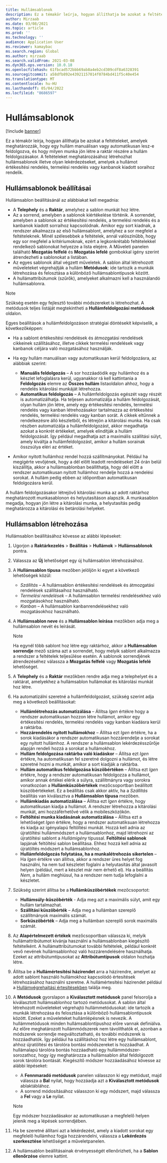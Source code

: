 ```yaml
---
title: Hullámsablonok
description: Ez a témakör leírja, hogyan állíthatja be azokat a feltételeket, amelyek meghatározzák, hogy egy hullám manuálisan vagy automatikusan lesz-e feldolgozva, és hogy milyen munka jön létre a raktár részére a hullám feldolgozásakor.
author: Mirzaab
ms.date: 03/08/2021
ms.topic: article
ms.prod: ''
ms.technology: ''
audience: Application User
ms.reviewer: kamaybac
ms.search.region: Global
ms.author: mirzaab
ms.search.validFrom: 2021-03-08
ms.dyn365.ops.version: 10.0.18
ms.openlocfilehash: 61fbcad572bbb69ab8a4eb2cd309cdf8a6328391
ms.sourcegitcommit: a58dfb892e43921157014f0784bd411f5c40e454
ms.translationtype: MT
ms.contentlocale: hu-HU
ms.lasthandoff: 05/04/2022
ms.locfileid: "8686597"
---
```

# <a name="wave-templates"></a>Hullámsablonok

[!include [banner](../includes/banner.md)]

Ez a témakör leírja, hogyan állíthatja be azokat a feltételeket, amelyek meghatározzák, hogy egy hullám manuálisan vagy automatikusan lesz-e feldolgozva, és hogy milyen munka jön létre a raktár részére a hullám feldolgozásakor. A feltételeket meghatározásához létrehozhat hullámsablonok illetve olyan lekérdezéseket, amelyek a hullámot értékesítési rendelés, termelési rendelés vagy kanbanok kiadott soraihoz rendelik.

## <a name="settings-for-wave-templates"></a>Hullámsablonok beállításai

Hullámsablon beállításánál az alábbiakat kell megadnia:

- A **Telephely** és a **Raktár**, amelyhez a sablon munkát hoz létre.
- Az a sorrend, amelyben a sablonok kiértékelése történik. A sorrendet, amelyben a sablonok az értékesítési rendelés, a termelési rendelés és a kanbanok kiadott sorraihoz kapcsolódnak. Amikor egy sort kiadnak, a rendszer alkalmazza az első hullámsablont, amelyhez a sor megfelel a feltételeknek. Minél szélesebbek a feltételek, annál valószínűbb, hogy egy sor megfelel a kritériumoknak, ezért a legkonkrétabb feltételekkel rendelkező sablonokat helyezze a lista elejére. A Műveleti panelen található **Mozgatás felfelé** és **Mozgatás lefelé** gombokkal igény szerint átrendezheti a sablonokat a listában.
- Az egyes sablonok által végzett műveletek. A sablon által létrehozott műveleteket végrehajtják a hullám **Metódusok**: ide tartozik a munkák létrehozása és felosztása a különböző hullámsablontípusok között.
- A hullámattribútumok (szűrők), amelyeket alkalmazni kell a használandó hullámsablonra.

> [!NOTE]
> Szükség esetén egy fejlesztő további módszereket is létrehozhat. A metódusok teljes listáját megtekintheti a **Hullámfeldolgozási metódusok** oldalon.

Egyes beállítások a hullámfeldolgozáson stratégiai döntésekit képviselik, a következőképpen:

- Ha a sablont értékesítési rendelések és átmozgatási rendelések cikkeinek szállításához, illetve cikkek termelési rendelések vagy kanbanok céljára való mozgatásához használják.
- Ha egy hullám manuálisan vagy automatikusan kerül feldolgozásra, az alábbiak szerint:

  - **Manuális feldolgozás** – A sor hozzáadódik egy hullámhoz és a készlet lefoglalásra kerül, ugyanakkor rá kell kattintania a **Feldolgozás** elemre az **Összes hullám** listaoldalon ahhoz, hogy a rendelés kitárolási munkáját létrehozza.
  - **Automatikus feldolgozás** – A hullámfeldolgozás egészét vagy részét is automatizálhatja. Ha teljesen automatizálja a hullám feldolgozását, olyan hullám jön létre, amely egy értékesítési rendelés, termelési rendelés vagy kanban létrehozásakor tartalmazza az értékesítési rendelés, termelési rendelés vagy kanban sorát. A cikkek eltűnnek a rendelkezésre álló készletből, és létrejön a kitárolási munka. Ha csak részben automatizálja a hullámfeldolgozást, akkor megadhatja azokat a konkrét értékeket, amelyek elindítják a hullám feldolgozását. Így például megadhatja azt a maximális szállítási súlyt, amely kiváltja a hullámfeldolgozást, amikor a hullám sorainak összsúlya eléri az értéket.

- Amikor nyitott hullámhoz rendel hozzá szállítmányokat. Például ha megígérte vevőjének, hogy a dél előtt leadott rendeléseket 24 órán belül kiszállítja, akkor a hullámsablonban beállíthatja, hogy dél előtt a rendszer automatikusan nyitott hullámhoz rendelje hozzá a rendelési sorokat. A hullám pedig ebben az időpontban automatikusan feldolgozásra kerül.

A hullám feldolgozásakor létrejövő kitárolási munka az adott raktárhoz meghatározott munkasablonon és helyutasításon alapszik. A munkasablon megadja, hogyan jön létre a kitárolási munka, a helyutasítás pedig meghatározza a kitárolási és betárolási helyeket.

## <a name="create-a-wave-template"></a>Hullámsablon létrehozása

Hullámsablon beállításához kövesse az alábbi lépéseket:

1. Ugorjon a **Raktárkezelés** \> **Beállítás** \> **Hullámok** \> **Hullámsablonok** pontra.
1. Válassza az **Új** lehetőséget egy új hullámsablon létrehozásához.
1. A **Hullámsablon típusa** mezőben jelöljön ki egyet a következő lehetőségek közül:

    - *Szállítás* – A hullámsablon értékesítési rendelések és átmozgatási rendelések szállításaihoz használható.
    - *Termelési rendelések* – A hullámsablon termelési rendelésekhez való mozgatásokhoz használható.
    - *Kanban* – A hullámsablon kanbanrendelésekhez való mozgatásokhoz használható.

1. A **Hullámsablon neve** és a **Hullámsablon leírása** mezőkben adja meg a hullámsablon nevét és leírását.

    > [!NOTE]
    > Ha egynél több sablont hoz létre egy raktárhoz, akkor a **Hullámsablon sorrendje** mező száma azt a sorrendet, hogy melyik sablont alkalmazza a rendszer a feltételek teljesülése esetén. A sablonok sorrendjének átrendezéséhez válassza a **Mozgatás felfelé** vagy **Mozgatás lefelé** lehetőséget.

1. A **Telephely** és a **Raktár** mezőkben rendre adja meg a telephelyet és a raktárat, amelyekhez a hullámsablon hullámokat és kitárolási munkát hoz létre.
1. Ha automatizálni szeretné a hullámfeldolgozást, szükség szerint adja meg a következő beállításokat:

    - **Hullámlétrehozás automatizálása** – Állítsa *Igen* értékre hogy a rendszer automatikusan hozzon létre hullámot, amikor egy értékesítési rendelés, termelési rendelés vagy kanban kiadásra kerül a raktárba.
    - **Hozzárendelés nyitott hullámokhoz** – Állítsa ezt *Igen* értékre, ha a sorok kiadásákor a rendszer automatikusan hozzárendelje a sorokat egy nyitott hullámhoz. A rendszer a hullámsablon lekérdezésszűrője alapján rendeli hozzá a sorokat a hullámokhoz.
    - **Hullám feldolgozása raktárba való kiadáskor** – Állítsa ezt *Igen* értékre, ha automatikusan fel szeretné dolgozni a hullámot, és létre szeretné hozni a munkát, amikor a sort kiadják a raktárba.
    - **Hullám automatikus feldolgozása küszöbértéken** – Állítsa ezt *Igen* értékre, hogy a rendszer automatikusan feldolgozza a hullámot, amikor annak értékei elérik a súlyra, szállítmányra vagy sorokra vonatkozóan a **Hullámküszöbértékek** mezőcsoportban beállított küszöbértékeket. Ez a beállítás csak akkor aktív, ha a *Szállítás* beállítás van kiválasztva a **Hullámsablon típusa** mezőben.
    - **Hullámkiadás automatizálása** – Állítsa ezt *Igen* értékre, hogy automatikusan kiadja a hullámot. A rendszer létrehozza a kitárolási munkát, ami hozzáférhetővé vélik a mobileszközökön.
    - **Feltöltési munka kiadásának automatizálása** – Állítsa ezt a lehetőséget *Igen* értékre, hogy a rendszer automatiksuan létrehozza és kiadja az igényalapú feltöltési munkát. Hozzá kell adnia az újratöltési hullámmódszert a hullámsablonhoz, majd létrehozni az újratöltési sablont a *Hullámigény* típussal. **Feltöltési sablonok** lapjának feltöltési sablon beállítása. Ehhez hozzá kell adnia az újratöltés módszert a hullámsablonhoz.
    - **Hullámfeldolgozás folytatása, ha a munkalétrehozás sikertelen** – Ha *Igen* értékre van állítva, akkor a rendszer üres helyet fog használni, ha nem tud készletet foglalni a helyutasítás által javasolt helyen (például, mert a készlet már nem érhető el). Ha a beállítás *Nem*, a hullám meghiúsul, ha a rendszer nem tudja lefoglalni a készletet.

1. Szükség szerint állítsa be a **Hullámküszöbértékek** mezőcsoportot:
    - **Hullámsúly-küszöbérték** - Adja meg azt a maximális súlyt, amit egy hullám tartalmazhat.
    - **Szállítási küszöbérték** – Adja meg a hullámban szereplő szállítmányok maximális számát.
    - **Sorküszöbérték** – Adja meg a hullámban szereplő sorok maximális számát.

1. Az **Alapértelmezett értékek** mezőcsoportban válassza ki, melyik hullámattribútumot kívánja használni a hullámsablonban kiegészítő feltételként. A hullámattribútumokat további feltételek, például konkrét vevő nevének hullámsablonhoz való hozzárendelésére használhatja. Ezeket az attribútumtípusokat az **Attribútumtípusok** oldalon hozhatja létre. 

1. Állítsa be a **Hullámértesítési házirendet** arra a házirendre, amelyet az adott sablont használó hullámokhoz kapcsolódó értesítések létrehozásához használni szeretne. A hullámértesítési házirendet például a [Hullámvégrehajtási értesítésekben](wave-execution-notifications.md) találja meg.

1. A **Metódusok** gyorslapon a **Kiválasztott metódusok** panel felsorolja a kiválasztott hullámsablonhoz tartozó metódusokat. A sablon által létrehozott műveleteket végrehajtó hullámmetódusokat: ide tartozik a munkák létrehozása és felosztása a különböző hullámsablontípusok között. Ezeket a műveleteket hullámlépésnek is nevezik. A hullámmetódusok minden hullámsablontípushoz előre vannak definiálva. Az előre meghatározott hullámmódszerek nem távolíthatók el, azonban a módszerek sorrendje megváltoztatható, és további módszerek is hozzáadhatók. Így például ha szállításhoz hoz létre egy hullámsablont, ahhoz újratöltési és tárolóra bontási módszereket is hozzáadhat. A hullámalapú tárolóra bontás hozzáadható egy hullámmódszer-sorozathoz, hogy így meghatározza a hullámsablon által feldolgozott sorok tárolóra bontását. Kiegészítő módszer hozzáadásához kövesse az alábbi lépéseket:

    - A **Fennmaradó metódusok** panelen válasszon ki egy metódust, majd válassza a **Bal** nyilat, hogy hozzáadja azt a **Kiválasztott metódusok** ablaktáblához.
    - A sorrend módosításához válasszon ki egy módszert, majd válassza a **Fel** vagy a **Le** nyilat.

    > [!NOTE]
    > Egy módszer hozzáadásakor az automatikusan a megfelelő helyen jelenik meg a lépések sorrendjében.

1. Ha be szeretné állítani azt a lekérdezést, amely a kiadott sorokat egy megfelelő hullámhoz fogja hozzárendelni, válassza a **Lekérdezés szerkesztése** lehetőséget a műveletpanelen.
1. A hullámsablon beállításainak érvényességét ellenőrizheti, ha a **Sablon ellenőrzése** elemre kattint.
